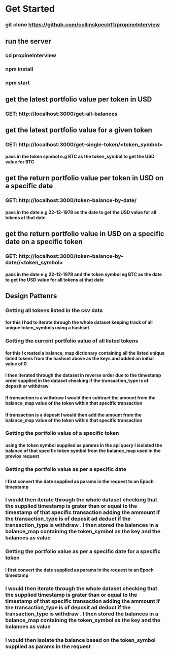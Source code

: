# Get Started 

### git clone https://github.com/collinskoech11/propineInterview

## run the server

### cd propineInterview

### npm install 

### npm start 

## get the latest portfolio value per token in USD 

### GET: http://localhost:3000/get-all-balances

## get the latest portfolio value for a given token 

### GET: http://localhost:3000/get-single-token/<token_symbol>

#### pass in the token symbol e.g BTC as the token_symbol to get the USD value for BTC

## get the return portfolio value per token in USD on a specific date 

### GET: http://localhost:3000/token-balance-by-date/<date>

#### pass in the date e.g 22-12-1978 as the date to get the USD value for all tokens at that date 

## get the return portfolio value in USD on a specific date  on a specific token 

### GET: http://localhost:3000/token-balance-by-date/<date>/<token_symbol>

#### pass in the date e.g 22-12-1978 and the token symbol eg BTC as the date to get the USD value for all tokens at that date 

## Design Pattenrs 

### Getting all tokens listed in the csv data 

#### for this I had to iterate through the whole dataset keeping track of all unique token_symbols using a hashset 

### Getting the current portfolio value of all listed tokens 

#### for this I created a balance_map dictionary containing all the listed unique listed tokens from the hashset above as the keys and added an initial value of 0

#### I then iterated through the dataset in reverse order due to the timestamp order supplied in the dataset checking if the transaction_type is  of deposit or withdraw 

#### If transaction is a withdraw I would then subtract the amount from the balance_map value of the token within that specific transaction

#### If transaction is a deposit I would then add the amount from the balance_map value of the token within that specific transaction


### Getting the portfolio value of a specific token 

#### using the token symbol supplied as params in the api query I isolated the balance of that specific token symbol from the balance_map used in the previos request

### Getting the portfolio value as per a specific date

#### I first convert the date supplied as params in the request to an Epoch timestamp

### I would then iterate through the whole dataset checking that the supplied timestamp is grater than or equal to the timestamp of that specific transaction adding the ammount if the transaction_type is of deposit ad deduct if the transaction_type is withdraw . I then stored the balances in a balance_map containing the token_symbol as the key and the balances as value

### Getting the portfolio value as per a specific date for a specific token

#### I first convert the date supplied as params in the request to an Epoch timestamp

### I would then iterate through the whole dataset checking that the supplied timestamp is grater than or equal to the timestamp of that specific transaction adding the ammount if the transaction_type is of deposit ad deduct if the transaction_type is withdraw . I then stored the balances in a balance_map containing the token_symbol as the key and the balances as value

### I would then isolate the balance based on the token_symbol supplied as params in the request
